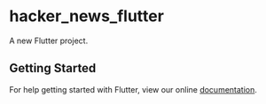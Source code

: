 # hacker_news_flutter

A new Flutter project.

## Getting Started

For help getting started with Flutter, view our online
[documentation](https://flutter.io/).
